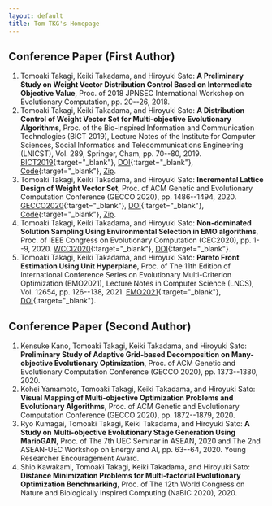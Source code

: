 ```yaml
---
layout: default
title: Tom TKG's Homepage
---
```


## Conference Paper (First Author)
1. Tomoaki Takagi, Keiki Takadama, and Hiroyuki Sato: **A Preliminary Study on Weight Vector Distribution Control Based on Intermediate Objective Value**,  Proc. of 2018 JPNSEC International Workshop on Evolutionary Computation, pp. 20--26, 2018.
1. Tomoaki Takagi, Keiki Takadama, and Hiroyuki Sato: **A Distribution Control of Weight Vector Set for Multi-objective Evolutionary Algorithms**,  Proc. of the Bio-inspired Information and Communication Technologies (BICT 2019), Lecture Notes of the Institute for Computer Sciences, Social Informatics and Telecommunications Engineering (LNICST), Vol. 289, Springer, Cham, pp. 70--80, 2019. [BICT2019](https://bionetics2019.eai-conferences.org){:target="_blank"}, [DOI](https://doi.org/10.1007/978-3-030-24202-2_6){:target="_blank"}, [Code](https://github.com/tomtkg/MOEA-D-DCWVS){:target="_blank"}, [Zip](/data/MOEA-D-DCWVS-master.zip).
1. Tomoaki Takagi, Keiki Takadama, and Hiroyuki Sato: **Incremental Lattice Design of Weight Vector Set**,  Proc. of ACM Genetic and Evolutionary Computation Conference (GECCO 2020), pp. 1486--1494, 2020. [GECCO2020](https://gecco-2020.sigevo.org){:target="_blank"}, [DOI](https://doi.org/10.1145/3377929.3398082){:target="_blank"}, [Code](https://github.com/tomtkg/ILD){:target="_blank"}, [Zip](/data/ILD-master.zip).
1. Tomoaki Takagi, Keiki Takadama, and Hiroyuki Sato: **Non-dominated Solution Sampling Using Environmental Selection in EMO algorithms**, Proc. of IEEE Congress on Evolutionary Computation (CEC2020), pp. 1--9, 2020. [WCCI2020](https://wcci2020.org){:target="_blank"}, [DOI](https://doi.org/10.1109/CEC48606.2020.9185529){:target="_blank"}.
1. Tomoaki Takagi, Keiki Takadama, and Hiroyuki Sato: **Pareto Front Estimation Using Unit Hyperplane**, Proc. of The 11th Edition of International Conference Series on Evolutionary Multi-Criterion Optimization (EMO2021), Lecture Notes in Computer Science (LNCS), Vol. 12654, pp. 126--138, 2021. [EMO2021](https://emo2021.org){:target="_blank"}, [DOI](https://doi.org/10.1007/978-3-030-72062-9_11){:target="_blank"}.

## Conference Paper (Second Author)
1. Kensuke Kano, Tomoaki Takagi, Keiki Takadama, and Hiroyuki Sato: **Preliminary Study of Adaptive Grid-based Decomposition on Many-objective Evolutionary Optimization**, Proc. of ACM Genetic and Evolutionary Computation Conference (GECCO 2020), pp. 1373--1380, 2020.
1. Kohei Yamamoto, Tomoaki Takagi, Keiki Takadama, and Hiroyuki Sato: **Visual Mapping of Multi-objective Optimization Problems and Evolutionary Algorithms**, Proc. of ACM Genetic and Evolutionary Computation Conference (GECCO 2020), pp. 1872--1879, 2020.
1. Ryo Kumagai, Tomoaki Takagi, Keiki Takadama, and Hiroyuki Sato: **A Study on Multi-objective Evolutionary Stage Generation Using MarioGAN**, Proc. of The 7th UEC Seminar in ASEAN, 2020 and The 2nd ASEAN-UEC Workshop on Energy and AI, pp. 63--64, 2020. Young Researcher Encouragement Award.
1. Shio Kawakami, Tomoaki Takagi, Keiki Takadama, and Hiroyuki Sato: **Distance Minimization Problems for Multi-factorial Evolutionary Optimization Benchmarking**, Proc. of The 12th World Congress on Nature and Biologically Inspired Computing (NaBIC 2020), 2020.
